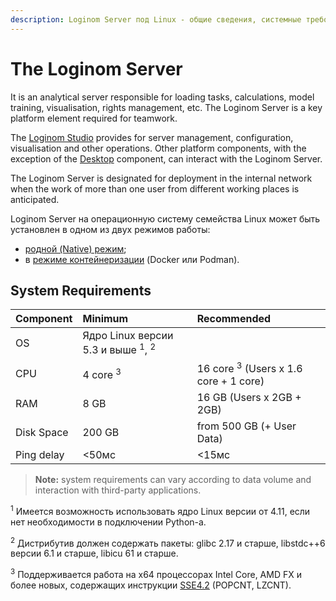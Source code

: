 ```yaml
---
description: Loginom Server под Linux - общие сведения, системные требования.
---
```


# The Loginom Server

It is an analytical server responsible for loading tasks, calculations, model training, visualisation, rights management, etc. The Loginom Server is a key platform element required for teamwork.

The [Loginom Studio](../../studio/README.md) provides for server management, configuration, visualisation and other operations. Other platform components, with the exception of the [Desktop](../../desktop/README.md) component, can interact with the Loginom Server.

The Loginom Server is designated for deployment in the internal network when the work of more than one user from different working places is anticipated.

Loginom Server на операционную систему семейства Linux может быть установлен в одном из двух режимов работы:

* [родной (Native) режим](./loginom-linux.md);
* в [режиме контейнеризации](./install-docker-podman.md) (Docker или Podman).

## System Requirements

| Component | Minimum | Recommended |
|:--------- |:-------------|:------------- |
| OS | Ядро Linux версии 5.3 и выше <sup>1</sup>, <sup>2</sup> | |
| CPU | 4 core <sup>3</sup> | 16 core <sup>3</sup> (Users x 1.6 core + 1 core) |
| RAM | 8 GB | 16 GB (Users x 2GB + 2GB) |
| Disk Space | 200 GB | from 500 GB (+ User Data) |
| Ping delay | <50мс | <15мс |

> **Note:** system requirements can vary according to data volume and interaction with third-party applications.

<sup>1</sup> Имеется возможность использовать ядро Linux версии от 4.11, если нет необходимости в подключении Python-a.

<sup>2</sup> Дистрибутив должен содержать пакеты: glibc 2.17 и старше, libstdc++6 версии 6.1 и старше, libicu 61 и старше.

<sup>3</sup> Поддерживается работа на x64 процессорах Intel Core, AMD FX и более новых, содержащих инструкции [SSE4.2](https://wikipedia.org/wiki/SSE4#SSE4.2) (POPCNT, LZCNT).
